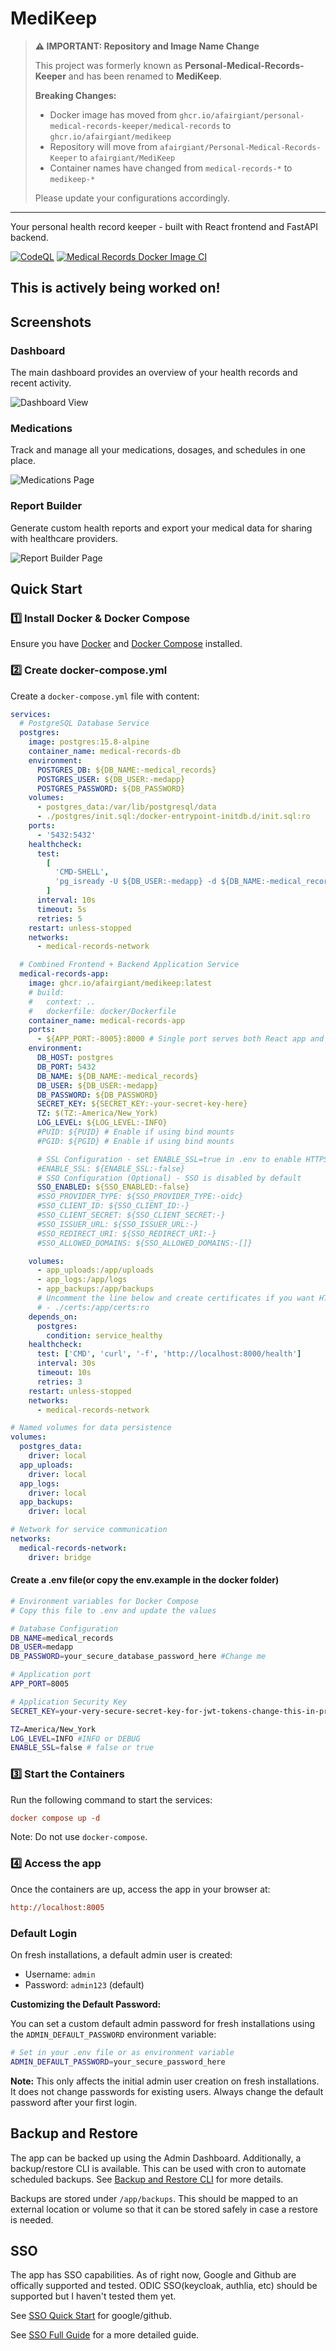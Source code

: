 # MediKeep

> **⚠️ IMPORTANT: Repository and Image Name Change**
>
> This project was formerly known as **Personal-Medical-Records-Keeper** and has been renamed to **MediKeep**.
>
> **Breaking Changes:**
>
> - Docker image has moved from `ghcr.io/afairgiant/personal-medical-records-keeper/medical-records` to `ghcr.io/afairgiant/medikeep`
> - Repository will move from `afairgiant/Personal-Medical-Records-Keeper` to `afairgiant/MediKeep`
> - Container names have changed from `medical-records-*` to `medikeep-*`
>
> Please update your configurations accordingly.

---

Your personal health record keeper - built with React frontend and FastAPI backend.

[![CodeQL](https://github.com/afairgiant/Personal-Medical-Records-Keeper/actions/workflows/github-code-scanning/codeql/badge.svg)](https://github.com/afairgiant/Personal-Medical-Records-Keeper/actions/workflows/github-code-scanning/codeql)
[![Medical Records Docker Image CI](https://github.com/afairgiant/Personal-Medical-Records-Keeper/actions/workflows/docker-image.yml/badge.svg)](https://github.com/afairgiant/Personal-Medical-Records-Keeper/actions/workflows/docker-image.yml)

## This is actively being worked on!

## Screenshots

### Dashboard
The main dashboard provides an overview of your health records and recent activity.

![Dashboard View](docs/assets/screenshots_MediKeep/Screenshot%202025-09-27_Dashboard.png)

### Medications
Track and manage all your medications, dosages, and schedules in one place.

![Medications Page](docs/assets/screenshots_MediKeep/Screenshot%202025-09-27_Medications.png)

### Report Builder
Generate custom health reports and export your medical data for sharing with healthcare providers.

![Report Builder Page](docs/assets/screenshots_MediKeep/Screenshot%202025-09-27_Report%20Builder.png)

## Quick Start

### 1️⃣ Install Docker & Docker Compose

Ensure you have [Docker](https://docs.docker.com/get-docker/) and [Docker Compose](https://docs.docker.com/compose/install/) installed.

### 2️⃣ Create docker-compose.yml

Create a `docker-compose.yml` file with content:

```yaml
services:
  # PostgreSQL Database Service
  postgres:
    image: postgres:15.8-alpine
    container_name: medical-records-db
    environment:
      POSTGRES_DB: ${DB_NAME:-medical_records}
      POSTGRES_USER: ${DB_USER:-medapp}
      POSTGRES_PASSWORD: ${DB_PASSWORD}
    volumes:
      - postgres_data:/var/lib/postgresql/data
      - ./postgres/init.sql:/docker-entrypoint-initdb.d/init.sql:ro
    ports:
      - '5432:5432'
    healthcheck:
      test:
        [
          'CMD-SHELL',
          'pg_isready -U ${DB_USER:-medapp} -d ${DB_NAME:-medical_records}',
        ]
      interval: 10s
      timeout: 5s
      retries: 5
    restart: unless-stopped
    networks:
      - medical-records-network

  # Combined Frontend + Backend Application Service
  medical-records-app:
    image: ghcr.io/afairgiant/medikeep:latest
    # build:
    #   context: ..
    #   dockerfile: docker/Dockerfile
    container_name: medical-records-app
    ports:
      - ${APP_PORT:-8005}:8000 # Single port serves both React app and FastAPI
    environment:
      DB_HOST: postgres
      DB_PORT: 5432
      DB_NAME: ${DB_NAME:-medical_records}
      DB_USER: ${DB_USER:-medapp}
      DB_PASSWORD: ${DB_PASSWORD}
      SECRET_KEY: ${SECRET_KEY:-your-secret-key-here}
      TZ: $(TZ:-America/New_York)
      LOG_LEVEL: ${LOG_LEVEL:-INFO}
      #PUID: ${PUID} # Enable if using bind mounts
      #PGID: ${PGID} # Enable if using bind mounts

      # SSL Configuration - set ENABLE_SSL=true in .env to enable HTTPS - Uncomment if needed
      #ENABLE_SSL: ${ENABLE_SSL:-false}
      # SSO Configuration (Optional) - SSO is disabled by default
      SSO_ENABLED: ${SSO_ENABLED:-false}
      #SSO_PROVIDER_TYPE: ${SSO_PROVIDER_TYPE:-oidc}
      #SSO_CLIENT_ID: ${SSO_CLIENT_ID:-}
      #SSO_CLIENT_SECRET: ${SSO_CLIENT_SECRET:-}
      #SSO_ISSUER_URL: ${SSO_ISSUER_URL:-}
      #SSO_REDIRECT_URI: ${SSO_REDIRECT_URI:-}
      #SSO_ALLOWED_DOMAINS: ${SSO_ALLOWED_DOMAINS:-[]}

    volumes:
      - app_uploads:/app/uploads
      - app_logs:/app/logs
      - app_backups:/app/backups
      # Uncomment the line below and create certificates if you want HTTPS
      # - ./certs:/app/certs:ro
    depends_on:
      postgres:
        condition: service_healthy
    healthcheck:
      test: ['CMD', 'curl', '-f', 'http://localhost:8000/health']
      interval: 30s
      timeout: 10s
      retries: 3
    restart: unless-stopped
    networks:
      - medical-records-network

# Named volumes for data persistence
volumes:
  postgres_data:
    driver: local
  app_uploads:
    driver: local
  app_logs:
    driver: local
  app_backups:
    driver: local

# Network for service communication
networks:
  medical-records-network:
    driver: bridge
```

#### Create a .env file(or copy the env.example in the docker folder)

```bash
# Environment variables for Docker Compose
# Copy this file to .env and update the values

# Database Configuration
DB_NAME=medical_records
DB_USER=medapp
DB_PASSWORD=your_secure_database_password_here #Change me

# Application port
APP_PORT=8005

# Application Security Key
SECRET_KEY=your-very-secure-secret-key-for-jwt-tokens-change-this-in-production

TZ=America/New_York
LOG_LEVEL=INFO #INFO or DEBUG
ENABLE_SSL=false # false or true
```

### 3️⃣ Start the Containers

Run the following command to start the services:

```ini
docker compose up -d
```

Note: Do not use `docker-compose`.

### 4️⃣ Access the app

Once the containers are up, access the app in your browser at:

```ini
http://localhost:8005
```

### Default Login

On fresh installations, a default admin user is created:
- Username: `admin`
- Password: `admin123` (default)

**Customizing the Default Password:**

You can set a custom default admin password for fresh installations using the `ADMIN_DEFAULT_PASSWORD` environment variable:

```bash
# Set in your .env file or as environment variable
ADMIN_DEFAULT_PASSWORD=your_secure_password_here
```

**Note:** This only affects the initial admin user creation on fresh installations. It does not change passwords for existing users. Always change the default password after your first login.

## Backup and Restore

The app can be backed up using the Admin Dashboard.
Additionally, a backup/restore CLI is available.
This can be used with cron to automate scheduled backups.
See [Backup and Restore CLI](app/scripts/README_BACKUP_CLI.md) for more details.

Backups are stored under `/app/backups`. This should be mapped to
an external location or volume so that it can be stored safely in case a
restore is needed.

## SSO

The app has SSO capabilities.
As of right now, Google and Github are offically supported and tested.
ODIC SSO(keycloak, authlia, etc) should be supported but I haven't tested them yet.

See [SSO Quick Start](app/docs/SSO_QUICK_START.md) for google/github.

See [SSO Full Guide](app/docs/SSO_SETUP_GUIDE.md) for a more detailed guide.
